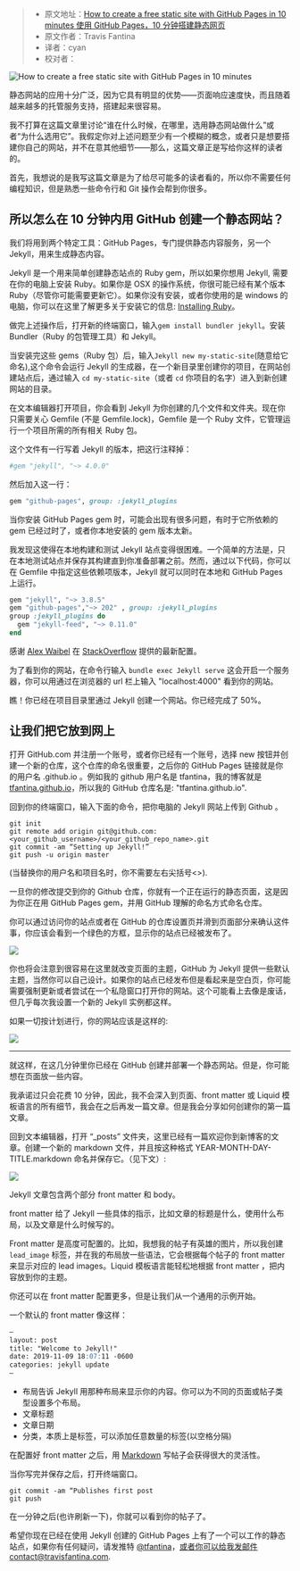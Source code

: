 > -   原文地址：[How to create a free static site with GitHub Pages in 10 minutes 使用 GitHub Pages，10 分钟搭建静态网页](https://www.freecodecamp.org/news/create-a-free-static-site-with-github-pages-in-10-minutes/)
> -   原文作者：Travis Fantina
> -   译者：cyan
> -   校对者：

![How to create a free static site with GitHub Pages in 10 minutes](https://images.unsplash.com/photo-1505682634904-d7c8d95cdc50?ixlib=rb-1.2.1&q=80&fm=jpg&crop=entropy&cs=tinysrgb&w=1080&fit=max&ixid=eyJhcHBfaWQiOjExNzczfQ)

静态网站的应用十分广泛，因为它具有明显的优势——页面响应速度快，而且随着越来越多的托管服务支持，搭建起来很容易。

我不打算在这篇文章里讨论“谁在什么时候，在哪里，选用静态网站做什么”或者“为什么选用它”。我假定你对上述问题至少有一个模糊的概念，或者只是想要搭建你自己的网站，并不在意其他细节——那么，这篇文章正是写给你这样的读者的。

首先，我想说的是我写这篇文章是为了给尽可能多的读者看的，所以你不需要任何编程知识，但是熟悉一些命令行和 Git 操作会帮到你很多。

## 所以怎么在 10 分钟内用 GitHub 创建一个静态网站？

我们将用到两个特定工具：GitHub Pages，专门提供静态内容服务，另一个 Jekyll，用来生成静态内容。

Jekyll 是一个用来简单创建静态站点的 Ruby gem，所以如果你想用 Jekyll, 需要在你的电脑上安装 Ruby。如果你是 OSX 的操作系统，你很可能已经有某个版本 Ruby（尽管你可能需要更新它）。如果你没有安装，或者你使用的是 windows 的电脑，你可以在这里了解更多关于安装它的信息: [Installing Ruby][1]。

做完上述操作后，打开新的终端窗口，输入`gem install bundler jekyll`。安装 Bundler（Ruby 的包管理工具）和 Jekyll。

当安装完这些 gems（Ruby 包）后，输入`Jekyll new my-static-site`(随意给它命名),这个命令会运行 Jekyll 的生成器，在一个新目录里创建你的项目，在网站创建站点后，通过输入 `cd my-static-site`（或者 `cd` 你项目的名字）进入到新创建网站的目录。

在文本编辑器打开项目，你会看到 Jekyll 为你创建的几个文件和文件夹。现在你只需要关心 Gemfile (不是 Gemfile.lock)，Gemfile 是一个 Ruby 文件，它管理运行一个项目所需的所有相关 Ruby 包。

这个文件有一行写着 Jekyll 的版本，把这行注释掉：

```ruby
#gem "jekyll", "~> 4.0.0"

```

然后加入这一行：

```ruby
gem "github-pages", group: :jekyll_plugins

```

当你安装 GitHub Pages gem 时，可能会出现有很多问题，有时于它所依赖的 gem 已经过时了，或者你本地安装的 gem 版本太新。

我发现这使得在本地构建和测试 Jekyll 站点变得很困难。一个简单的方法是，只在本地测试站点并保存其构建直到你准备部署之前。然而，通过以下代码，你可以在 Gemfile 中指定这些依赖项版本，Jekyll 就可以同时在本地和 GitHub Pages 上运行。

```ruby
gem "jekyll", "~> 3.8.5"
gem "github-pages","~> 202" , group: :jekyll_plugins
group :jekyll_plugins do
  gem "jekyll-feed", "~> 0.11.0"
end

```

感谢 [Alex Waibel][2] 在 [StackOverflow][3] 提供的最新配置。

为了看到你的网站，在命令行输入 `bundle exec Jekyll serve` 这会开启一个服务器，你可以用通过在浏览器的 url 栏上输入 "localhost:4000" 看到你的网站。

瞧！你已经在项目目录里通过 Jekyll 创建一个网站。你已经完成了 50%。

## 让我们把它放到网上

打开 GitHub.com 并注册一个账号，或者你已经有一个账号，选择 new 按钮并创建一个新的仓库，这个仓库的命名很重要，之后你的 GitHub Pages 链接就是你的用户名 .github.io 。例如我的 github 用户名是 tfantina，我的博客就是 [tfantina.github.io][4]，所以我的 GitHub 仓库名是: "tfantina.github.io".

回到你的终端窗口，输入下面的命令，把你电脑的 Jekyll 网站上传到 Github 。

```shell
git init
git remote add origin git@github.com:<your_github_username>/<your_github_repo_name>.git
git commit -am “Setting up Jekyll!”
git push -u origin master

```

(当替换你的用户名和项目名时，你不需要左右尖括号<>).

一旦你的修改提交到你的 Github 仓库，你就有一个正在运行的静态页面，这是因为你正在用 GitHub Pages gem，并用 GitHub 理解的命名方式命名仓库。

你可以通过访问你的站点或者在 GitHub 的仓库设置页并滑到页面部分来确认这件事，你应该会看到一个绿色的方框，显示你的站点已经被发布了。

![](https://www.freecodecamp.org/news/content/images/2019/11/DFAC66CE-C182-4ECA-9379-87843C730645.png)

你也将会注意到很容易在这里就改变页面的主题，GitHub 为 Jekyll 提供一些默认主题，当然你可以自己设计。如果你的站点已经发布但是看起来是空白页，你可能需要强制更新或者尝试在一个私隐窗口打开你的网站。这个可能看上去像是废话，但几乎每次我设置一个新的 Jekyll 实例都这样。

如果一切按计划进行，你的网站应该是这样的:

![](https://www.freecodecamp.org/news/content/images/2019/11/65F58F30-3000-44E5-96CF-DCC1CFEDF953.png)

---

就这样，在这几分钟里你已经在 GitHub 创建并部署一个静态网站。但是，你可能想在页面放一些内容。

我承诺过只会花费 10 分钟，因此，我不会深入到页面、front matter 或 Liquid 模板语言的所有细节，我会在之后再发一篇文章。但是我会分享如何创建你的第一篇文章。

回到文本编辑器，打开 “\_posts” 文件夹，这里已经有一篇欢迎你到新博客的文章。创建一个新的 markdown 文件，并且按这种格式 YEAR-MONTH-DAY-TITLE.markdown 命名并保存它。（见下文）:

![](https://www.freecodecamp.org/news/content/images/2019/11/B90755E4-B12A-4038-8DD7-AF945E73FE43.png)

Jekyll 文章包含两个部分 front matter 和 body。

front matter 给了 Jekyll 一些具体的指示，比如文章的标题是什么，使用什么布局，以及文章是什么时候写的。

Front matter 是高度可配置的。比如，我想我的帖子有英雄的图片，所以我创建 `lead_image` 标签，并在我的布局放一些语法，它会根据每个帖子的 front matter 来显示对应的 lead images。Liquid 模板语言能轻松地根据 front matter ，把内容放到你的主题。

你还可以在 front matter 配置更多，但是让我们从一个通用的示例开始。

一个默认的 front matter 像这样：

```markdown
—
layout: post
title: "Welcome to Jekyll!"
date: 2019-11-09 18:07:11 -0600
categories: jekyll update
—
```

-   布局告诉 Jekyll 用那种布局来显示你的内容。你可以为不同的页面或帖子类型设置多个布局。
-   文章标题
-   文章日期
-   分类，本质上是标签，可以添加任意数量的标签(以空格分隔)

在配置好 front matter 之后，用 [Markdown][5] 写帖子会获得很大的灵活性。

当你写完并保存之后，打开终端窗口。

```shell
git commit -am “Publishes first post
git push
```

在一分钟之后(也许刷新一下)，你就可以看到你的帖子了。

希望你现在已经在使用 Jekyll 创建的 GitHub Pages 上有了一个可以工作的静态站点，如果你有任何疑问，请发推特 [@tfantina][6]，或者你可以给我发邮件contact@travisfantina.com.

[1]: https://www.ruby-lang.org/en/documentation/installation/
[2]: https://stackoverflow.com/users/6885157/alex-waibel
[3]: https://stackoverflow.com/questions/58598084/how-does-one-downgrade-jekyll-to-work-with-github-pages
[4]: https://tfantina.github.io/
[5]: https://github.com/adam-p/markdown-here/wiki/Markdown-Cheatsheet
[6]: https://twitter.com/tfantina
